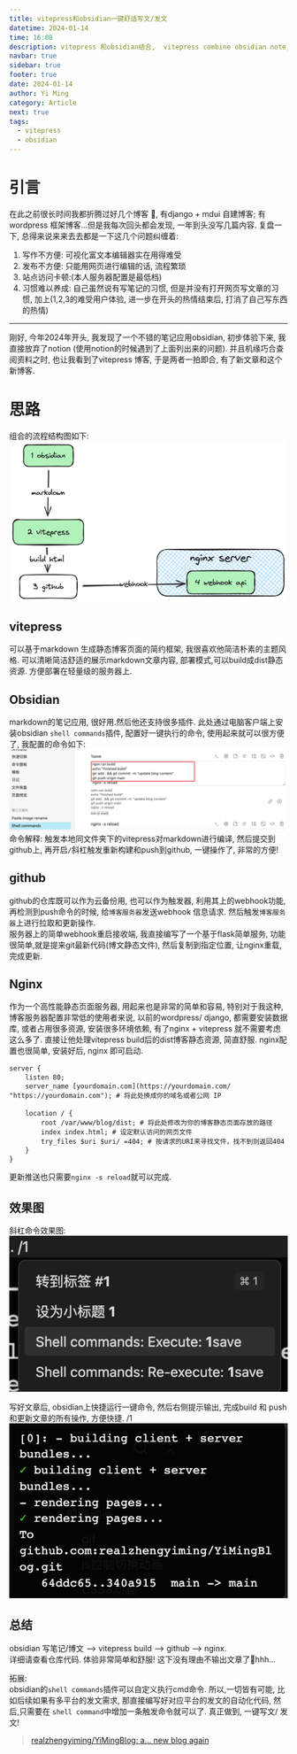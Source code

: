 ```yaml
---
title: vitepress和obsidian一键舒适写文/发文
datetime: 2024-01-14
time: 16:08
description: vitepress 和obsidian结合,  vitepress combine obsidian note, is good
navbar: true
sidebar: true
footer: true
date: 2024-01-14
author: Yi Ming
category: Article
next: true
tags:
  - vitepress
  - obsidian
---
```


# 引言

在此之前很长时间我都折腾过好几个博客 🥲, 有django + mdui 自建博客; 有wordpress 框架博客...但是我每次回头都会发现, 一年到头没写几篇内容. 
复盘一下, 总得来说来来去去都是一下这几个问题纠缠着: 
1. 写作不方便: 可视化富文本编辑器实在用得难受
2. 发布不方便: 只能用网页进行编辑的话, 流程繁琐
3. 站点访问卡顿:(本人服务器配置是最低档)
4. 习惯难以养成: 自己虽然说有写笔记的习惯, 但是并没有打开网页写文章的习惯, 加上(1,2,3的难受用户体验, 进一步在开头的热情结束后, 打消了自己写东西的热情)  
---
刚好, 今年2024年开头, 我发现了一个不错的笔记应用obsidian, 初步体验下来, 我直接放弃了notion (使用notion的时候遇到了上面列出来的问题).  并且机缘巧合查阅资料之时, 也让我看到了vitepress 博客, 于是两者一拍即合, 有了新文章和这个新博客.



# 思路 
组合的流程结构图如下:  
![](pic/vitepress_obsidian_combine_struct.png)

## vitepress  
可以基于markdown 生成静态博客页面的简约框架, 我很喜欢他简洁朴素的主题风格. 可以清晰简洁舒适的展示markdown文章内容, 部署模式,可以build成dist静态资源. 方便部署在轻量级的服务器上.

## Obsidian  
markdown的笔记应用, 很好用.然后他还支持很多插件.
此处通过电脑客户端上安装obsidian `shell commands`插件, 配置好一键执行的命令, 使用起来就可以很方便了, 我配置的命令如下:  
![](pic/vitepress_obsidian-plus-command.png)
命令解释: 
触发本地同文件夹下的vitepress对markdown进行编译, 然后提交到github上, 
再开启`/`斜杠触发重新构建和push到github, 一键操作了, 非常的方便!

## github  
github的仓库既可以作为云备份用, 也可以作为触发器, 利用其上的webhook功能, 再检测到push命令的时候, 给`博客服务器`发送webhook 信息请求. 然后触发`博客服务器`上进行拉取和更新操作.  
服务器上的简单webhook重启接收端, 我直接编写了一个基于flask简单服务, 功能很简单,就是提来git最新代码(博文静态文件), 然后复制到指定位置, 让nginx重载,完成更新.

## Nginx  
作为一个高性能静态页面服务器, 用起来也是非常的简单和容易, 特别对于我这种,博客服务器配置非常低的使用者来说, 以前的wordpress/ django, 都需要安装数据库, 或者占用很多资源, 安装很多环境依赖, 有了nginx + vitepress 就不需要考虑这么多了. 直接让他处理vitepress build后的dist博客静态资源, 简直舒服. 
nginx配置也很简单, 安装好后, nginx 即可启动. 
```nginx
server {  
    listen 80;  
    server_name [yourdomain.com](https://yourdomain.com/ "https://yourdomain.com"); # 将此处换成你的域名或者公网 IP  
  
    location / {  
        root /var/www/blog/dist; # 将此处修改为你的博客静态页面存放的路径  
        index index.html; # 设定默认访问的网页文件  
        try_files $uri $uri/ =404; # 按请求的URI来寻找文件，找不到则返回404  
    }  
}

```
更新推送也只需要`nginx -s reload`就可以完成. 

## 效果图 
斜杠命令效果图:
![](pic/vitepress_obsidian-1save.png)

写好文章后, obsidian上快捷运行一键命令, 然后右侧提示输出, 完成build 和 push和更新文章的所有操作, 方便快捷. /1
![](pic/vitepress_obsidian-push.png)

## 总结 

obsidian 写笔记/博文 --> vitepress build --> github --> nginx.  
详细请查看仓库代码. 体验非常简单和舒服! 这下没有理由不输出文章了🤡hhh...

拓展:  
obsidian的`shell commands`插件可以自定义执行cmd命令. 所以,一切皆有可能, 比如后续如果有多平台的发文需求, 那直接编写好对应平台的发文的自动化代码, 然后,只需要在 `shell command`中增加一条触发命令就可以了. 真正做到, 一键写文/ 发文! 


>[realzhengyiming/YiMingBlog: a... new blog again](https://github.com/realzhengyiming/YiMingBlog)
